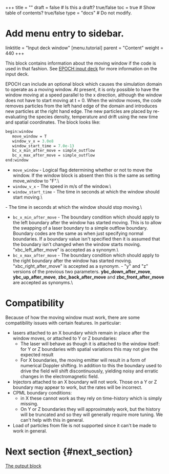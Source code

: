 +++
title = ""
draft = false  # Is this a draft? true/false
toc = true  # Show table of contents? true/false
type = "docs"  # Do not modify.

# Add menu entry to sidebar.
linktitle = "Input deck window"
[menu.tutorial]
  parent = "Content"
  weight = 440
+++

This block contains information about the moving window if the code is
used in that fashion. See [EPOCH input
deck][Input_deck] for more information on the input
deck.

EPOCH can include an optional block which causes the simulation domain
to operate as a moving window. At present, it is only possible to have
the window moving at a speed parallel to the x direction, although the
window does not have to start moving at t = 0. When the window moves,
the code removes particles from the left hand edge of the domain and
introduces new particles at the right hand edge. The new particles are
placed by re-evaluating the species density, temperature and drift using
the new time and spatial coordinates. The block looks like:

```perl
begin:window
   move_window = T
   window_v_x = 3.0e8
   window_start_time = 7.0e-13
   bc_x_min_after_move = simple_outflow
   bc_x_max_after_move = simple_outflow
end:window
```

-   `move_window` - Logical flag determining whether or not
    to move the window. If the window block is absent then this is the
    same as setting move_window to "F".\
-   `window_v_x` - The speed in m/s of the window.\
-   `window_start_time` - The time in seconds at which the
    window should start moving.\

\- The time in seconds at which the window should stop moving.\
- `bc_x_min_after_move` - The boundary condition which
should apply to the left boundary after the window has started moving.
This is to allow the swapping of a laser boundary to a simple outflow
boundary. Boundary codes are the same as when just specifying normal
boundaries. If a boundary value isn't specified then it is assumed that
the boundary isn't changed when the window starts moving.
"xbc_left_after_move" is accepted as a synonym.\
- `bc_x_max_after_move` - The boundary condition which
should apply to the right boundary after the window has started moving.
"xbc_right_after_move" is accepted as a synonym. - "y" and "z"
versions of the previous two parameters. **ybc_down_after_move**,
**ybc_up_after_move**, **zbc_back_after_move** and
**zbc_front_after_move** are accepted as synonyms.\

# Compatibility

Because of how the moving window must work, there are some compatibility
issues with certain features. In particular:

-   lasers attached to an X boundary which remain in place after the
    window moves, or attached to Y or Z boundaries:
    -   The laser will behave as though it is attached to the window
        itself: for Y or Z boundaries with spatial variations this may
        not give the expected result
    -   For X boundaries, the moving emitter will result in a form of
        numerical Doppler shifting. In addition to this the boundary
        used to drive the field will shift discontinuously, yielding
        noisy and erratic changes in the electromagnetic field.
-   Injectors attached to an X boundary will not work. Those on a Y or Z
    boundary may appear to work, but the rates will be incorrect.
-   CPML boundary conditions:
    -   in X these cannot work as they rely on time-history which is
        simply missing.
    -   On Y or Z boundaries they will approximately work, but the
        history will be truncated and so they will generally require
        more tuning. We can't help with this in general.
-   Load of particles from file is not supported since it can't be made
    to work in general.

# Next section {#next_section}

[The output block][Input_deck_output_block]


<!-- ########################  Cross references  ######################## -->


[Acknowledging_EPOCH]: /tutorial/acknowledging_epoch
[Basic_examples]: /tutorial/basic_examples
[Basic_examples__focussing_a_gaussian_beam]: /tutorial/basic_examples/#focussing_a_gaussian_beam
[Binary_files]: /tutorial/binary_files
[Calculable_particle_properties]: /tutorial/calculable_particle_properties
[Compiler_Flags]: /tutorial/compiler_flags
[Compiling]: /tutorial/compiling
[FAQ]: /tutorial/faq
[FAQ__how_do_i_obtain_the_code]: /tutorial/faq/#how_do_i_obtain_the_code
[Input_deck]: /tutorial/input_deck
[Input_deck_adf]: /tutorial/input_deck_adf
[Input_deck_boundaries]: /tutorial/input_deck_boundaries
[Input_deck_boundaries__cpml_boundary_conditions]: /tutorial/input_deck_boundaries/#cpml_boundary_conditions
[Input_deck_boundaries__thermal_boundary_conditions]: /tutorial/input_deck_boundaries/#thermal_boundary_conditions
[Input_deck_collisions]: /tutorial/input_deck_collisions
[Input_deck_constant]: /tutorial/input_deck_constant
[Input_deck_control]: /tutorial/input_deck_control
[Input_deck_control__basics]: /tutorial/input_deck_control/#basics
[Input_deck_control__maxwell_solvers]: /tutorial/input_deck_control/#maxwell_solvers
[Input_deck_control__requesting_output_dumps_at_run_time]: /tutorial/input_deck_control/#requesting_output_dumps_at_run_time
[Input_deck_control__stencil_block]: /tutorial/input_deck_control/#stencil_block
[Input_deck_control__strided_current_filtering]: /tutorial/input_deck_control/#strided_current_filtering
[Input_deck_dist_fn]: /tutorial/input_deck_dist_fn
[Input_deck_fields]: /tutorial/input_deck_fields
[Input_deck_injector]: /tutorial/input_deck_injector
[Input_deck_injector__keys]: /tutorial/input_deck_injector/#keys
[Input_deck_laser]: /tutorial/input_deck_laser
[Input_deck_operator]: /tutorial/input_deck_operator
[Input_deck_output__directives]: /tutorial/input_deck_output/#directives
[Input_deck_output_block]: /tutorial/input_deck_output_block
[Input_deck_output_block__derived_variables]: /tutorial/input_deck_output_block/#derived_variables
[Input_deck_output_block__directives]: /tutorial/input_deck_output_block/#directives
[Input_deck_output_block__dumpmask]: /tutorial/input_deck_output_block/#dumpmask
[Input_deck_output_block__multiple_output_blocks]: /tutorial/input_deck_output_block/#multiple_output_blocks
[Input_deck_output_block__particle_variables]: /tutorial/input_deck_output_block/#particle_variables
[Input_deck_output_block__single-precision_output]: /tutorial/input_deck_output_block/#single-precision_output
[Input_deck_output_global]: /tutorial/input_deck_output_global
[Input_deck_particle_file]: /tutorial/input_deck_particle_file
[Input_deck_probe]: /tutorial/input_deck_probe
[Input_deck_qed]: /tutorial/input_deck_qed
[Input_deck_species]: /tutorial/input_deck_species
[Input_deck_species__arbitrary_distribution_functions]: /tutorial/input_deck_species/#arbitrary_distribution_functions
[Input_deck_species__ionisation]: /tutorial/input_deck_species/#ionisation
[Input_deck_species__maxwell_juttner_distributions]: /tutorial/input_deck_species/#maxwell_juttner_distributions
[Input_deck_species__particle_migration_between_species]: /tutorial/input_deck_species/#particle_migration_between_species
[Input_deck_species__species_boundary_conditions]: /tutorial/input_deck_species/#species_boundary_conditions
[Input_deck_subset]: /tutorial/input_deck_subset
[Input_deck_window]: /tutorial/input_deck_window
[Landing]: /tutorial/landing
[Landing_Page]: /tutorial/landing_page
[Libraries]: /tutorial/libraries
[Links]: /tutorial/links
[Maths_parser__functions]: /tutorial/maths_parser/#functions
[Non-thermal_initial_conditions]: /tutorial/non-thermal_initial_conditions
[Previous_versions]: /tutorial/previous_versions
[Python]: /tutorial/python
[Running]: /tutorial/running
[SDF_Landing_Page]: /tutorial/sdf_landing_page
[Structure]: /tutorial/structure
[Using_EPOCH_in_practice]: /tutorial/using_epoch_in_practice
[Using_EPOCH_in_practice__manually_overriding_particle_parameters_set_by_the_autoloader]: /tutorial/using_epoch_in_practice/#manually_overriding_particle_parameters_set_by_the_autoloader
[Using_EPOCH_in_practice__parameterising_input_decks]: /tutorial/using_epoch_in_practice/#parameterising_input_decks
[Using_delta_f]: /tutorial/using_delta_f
[Visualising_SDF_files_with_IDL_or_GDL]: /tutorial/visualising_sdf_files_with_idl_or_gdl
[Visualising_SDF_files_with_LLNL_VisIt]: /tutorial/visualising_sdf_files_with_llnl_visit
[Workshop_examples]: /tutorial/workshop_examples
[Workshop_examples__a_2d_laser]: /tutorial/workshop_examples/#a_2d_laser
[Workshop_examples__a_basic_em-field_simulation]: /tutorial/workshop_examples/#a_basic_em-field_simulation
[Workshop_examples__getting_the_example_decks_for_this_workshop]: /tutorial/workshop_examples/#getting_the_example_decks_for_this_workshop
[Workshop_examples__specifying_particle_species]: /tutorial/workshop_examples/#specifying_particle_species
[Workshop_examples_continued]: /tutorial/workshop_examples_continued
